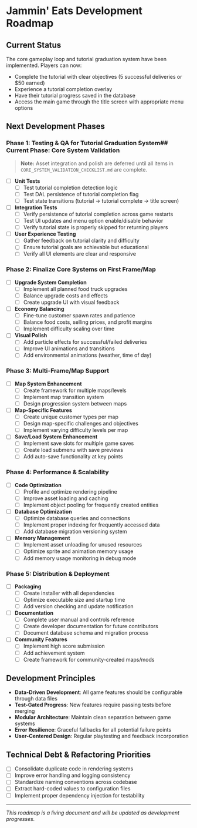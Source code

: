 # Jammin' Eats Development Roadmap

## Current Status

The core gameplay loop and tutorial graduation system have been implemented. Players can now:

- Complete the tutorial with clear objectives (5 successful deliveries or $50 earned)
- Experience a tutorial completion overlay
- Have their tutorial progress saved in the database
- Access the main game through the title screen with appropriate menu options

## Next Development Phases

### Phase 1: Testing & QA for Tutorial Graduation System## Current Phase: Core System Validation

> **Note:** Asset integration and polish are deferred until all items in `CORE_SYSTEM_VALIDATION_CHECKLIST.md` are complete.

- [ ] **Unit Tests**
  - [ ] Test tutorial completion detection logic
  - [ ] Test DAL persistence of tutorial completion flag
  - [ ] Test state transitions (tutorial → tutorial complete → title screen)

- [ ] **Integration Tests**
  - [ ] Verify persistence of tutorial completion across game restarts
  - [ ] Test UI updates and menu option enable/disable behavior
  - [ ] Verify tutorial state is properly skipped for returning players

- [ ] **User Experience Testing**
  - [ ] Gather feedback on tutorial clarity and difficulty
  - [ ] Ensure tutorial goals are achievable but educational
  - [ ] Verify all UI elements are clear and responsive

### Phase 2: Finalize Core Systems on First Frame/Map

- [ ] **Upgrade System Completion**
  - [ ] Implement all planned food truck upgrades
  - [ ] Balance upgrade costs and effects
  - [ ] Create upgrade UI with visual feedback

- [ ] **Economy Balancing**
  - [ ] Fine-tune customer spawn rates and patience
  - [ ] Balance food costs, selling prices, and profit margins
  - [ ] Implement difficulty scaling over time

- [ ] **Visual Polish**
  - [ ] Add particle effects for successful/failed deliveries
  - [ ] Improve UI animations and transitions
  - [ ] Add environmental animations (weather, time of day)

### Phase 3: Multi-Frame/Map Support

- [ ] **Map System Enhancement**
  - [ ] Create framework for multiple maps/levels
  - [ ] Implement map transition system
  - [ ] Design progression system between maps

- [ ] **Map-Specific Features**
  - [ ] Create unique customer types per map
  - [ ] Design map-specific challenges and objectives
  - [ ] Implement varying difficulty levels per map

- [ ] **Save/Load System Enhancement**
  - [ ] Implement save slots for multiple game saves
  - [ ] Create load submenu with save previews
  - [ ] Add auto-save functionality at key points

### Phase 4: Performance & Scalability

- [ ] **Code Optimization**
  - [ ] Profile and optimize rendering pipeline
  - [ ] Improve asset loading and caching
  - [ ] Implement object pooling for frequently created entities

- [ ] **Database Optimization**
  - [ ] Optimize database queries and connections
  - [ ] Implement proper indexing for frequently accessed data
  - [ ] Add database migration versioning system

- [ ] **Memory Management**
  - [ ] Implement asset unloading for unused resources
  - [ ] Optimize sprite and animation memory usage
  - [ ] Add memory usage monitoring in debug mode

### Phase 5: Distribution & Deployment

- [ ] **Packaging**
  - [ ] Create installer with all dependencies
  - [ ] Optimize executable size and startup time
  - [ ] Add version checking and update notification

- [ ] **Documentation**
  - [ ] Complete user manual and controls reference
  - [ ] Create developer documentation for future contributors
  - [ ] Document database schema and migration process

- [ ] **Community Features**
  - [ ] Implement high score submission
  - [ ] Add achievement system
  - [ ] Create framework for community-created maps/mods

## Development Principles

- **Data-Driven Development**: All game features should be configurable through data files
- **Test-Gated Progress**: New features require passing tests before merging
- **Modular Architecture**: Maintain clean separation between game systems
- **Error Resilience**: Graceful fallbacks for all potential failure points
- **User-Centered Design**: Regular playtesting and feedback incorporation

## Technical Debt & Refactoring Priorities

- [ ] Consolidate duplicate code in rendering systems
- [ ] Improve error handling and logging consistency
- [ ] Standardize naming conventions across codebase
- [ ] Extract hard-coded values to configuration files
- [ ] Implement proper dependency injection for testability

---

*This roadmap is a living document and will be updated as development progresses.*
